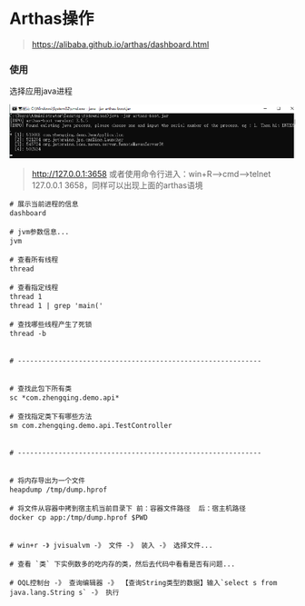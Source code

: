 # Arthas操作

> https://alibaba.github.io/arthas/dashboard.html

### 使用

选择应用java进程

![arthas-use.png](images/arthas-use.png)

> http://127.0.0.1:3658
> 或者使用命令行进入：win+R—>cmd—>telnet 127.0.0.1 3658，同样可以出现上面的arthas语境

```shell
# 展示当前进程的信息
dashboard

# jvm参数信息...
jvm

# 查看所有线程
thread

# 查看指定线程
thread 1
thread 1 | grep 'main('

# 查找哪些线程产生了死锁
thread -b


# ------------------------------------------------------------


# 查找此包下所有类
sc *com.zhengqing.demo.api*

# 查找指定类下有哪些方法
sm com.zhengqing.demo.api.TestController


# ------------------------------------------------------------


# 将内存导出为一个文件
heapdump /tmp/dump.hprof

# 将文件从容器中拷到宿主机当前目录下 前：容器文件路径  后：宿主机路径
docker cp app:/tmp/dump.hprof $PWD


# win+r -》 jvisualvm -》 文件 -》 装入 -》 选择文件... 

# 查看 `类` 下实例数多的吃内存的类，然后去代码中看看是否有问题...

# OQL控制台 -》 查询编辑器 -》 【查询String类型的数据】输入`select s from java.lang.String s` -》 执行
```